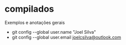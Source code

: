 # compilados

Exemplos e anotações gerais

- git config --global user.name "Joel Silva"
- git config --global user.email joelcsilva@outlook.com

[//]: # (teste)
<!-- regular html comment --> 
<!--- special completely ignored comment --> 
